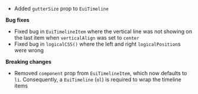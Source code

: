 - Added `gutterSize` prop to `EuiTimeline`

**Bug fixes**

- Fixed bug in `EuiTimelineItem` where the vertical line was not showing on the last item when `verticalAlign` was set to `center`
- Fixed bug in `logicalCSS()` where the left and right `logicalPosition`s were wrong

**Breaking changes**

- Removed `component` prop from `EuiTimelineItem`, which now defaults to `li`. Consequently, a `EuiTimeline` (`ol`) is required to wrap the timeline items